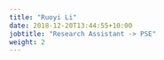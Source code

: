 ```yaml
---
title: "Ruoyi Li"
date: 2018-12-20T13:44:55+10:00
jobtitle: "Research Assistant -> PSE"
weight: 2
---
```

